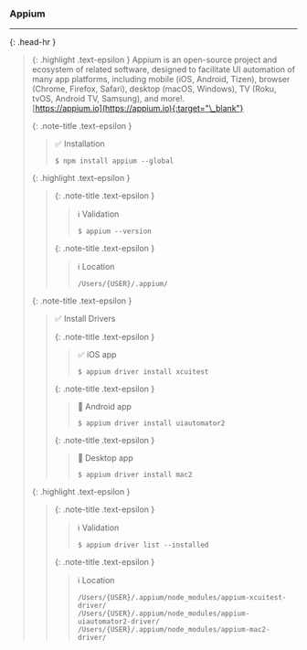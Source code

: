 ### Appium
<hr>{: .head-hr }

> {: .highlight .text-epsilon }
> Appium is an open-source project and ecosystem of related software, designed to facilitate UI automation of many app platforms, including mobile (iOS, Android, Tizen), browser (Chrome, Firefox, Safari), desktop (macOS, Windows), TV (Roku, tvOS, Android TV, Samsung), and more!.<br>
> [https://appium.io](https://appium.io){:target="\_blank"}
>
>
> {: .note-title .text-epsilon }
>> ✅ Installation
>>
>> `$ npm install appium --global`
>
>
> {: .highlight .text-epsilon }
>>
>> {: .note-title .text-epsilon }
>>> ℹ️ Validation
>>>
>>> `$ appium --version`
>>
>>
>> {: .note-title .text-epsilon }
>>> ℹ️ Location
>>>
>>> `/Users/{USER}/.appium/`
>
>
> {: .note-title .text-epsilon }
>> ✅ Install Drivers
>>
>>
>> {: .note-title .text-epsilon }
>>> ✅ iOS app
>>>
>>> `$ appium driver install xcuitest`
>>
>>
>> {: .note-title .text-epsilon }
>>> 🔲 Android app
>>>
>>> `$ appium driver install uiautomator2`
>>
>>
>> {: .note-title .text-epsilon }
>>> 🔲 Desktop app
>>>
>>> `$ appium driver install mac2`
>
>
> {: .highlight .text-epsilon }
>>
>> {: .note-title .text-epsilon }
>>> ℹ️ Validation
>>>
>>> `$ appium driver list --installed`
>>
>>
>> {: .note-title .text-epsilon }
>>> ℹ️ Location
>>>
>>> `/Users/{USER}/.appium/node_modules/appium-xcuitest-driver/`<br>
>>> `/Users/{USER}/.appium/node_modules/appium-uiautomator2-driver/`<br>
>>> `/Users/{USER}/.appium/node_modules/appium-mac2-driver/`
